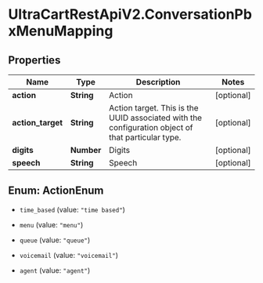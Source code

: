 # UltraCartRestApiV2.ConversationPbxMenuMapping

## Properties
Name | Type | Description | Notes
------------ | ------------- | ------------- | -------------
**action** | **String** | Action | [optional] 
**action_target** | **String** | Action target.  This is the UUID associated with the configuration object of that particular type. | [optional] 
**digits** | **Number** | Digits | [optional] 
**speech** | **String** | Speech | [optional] 


<a name="ActionEnum"></a>
## Enum: ActionEnum


* `time_based` (value: `"time based"`)

* `menu` (value: `"menu"`)

* `queue` (value: `"queue"`)

* `voicemail` (value: `"voicemail"`)

* `agent` (value: `"agent"`)




